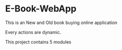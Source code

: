 # E-Book-WebApp
This is an New and Old book buying online application 

Every actions are dynamic.

This project contains 5 modules
